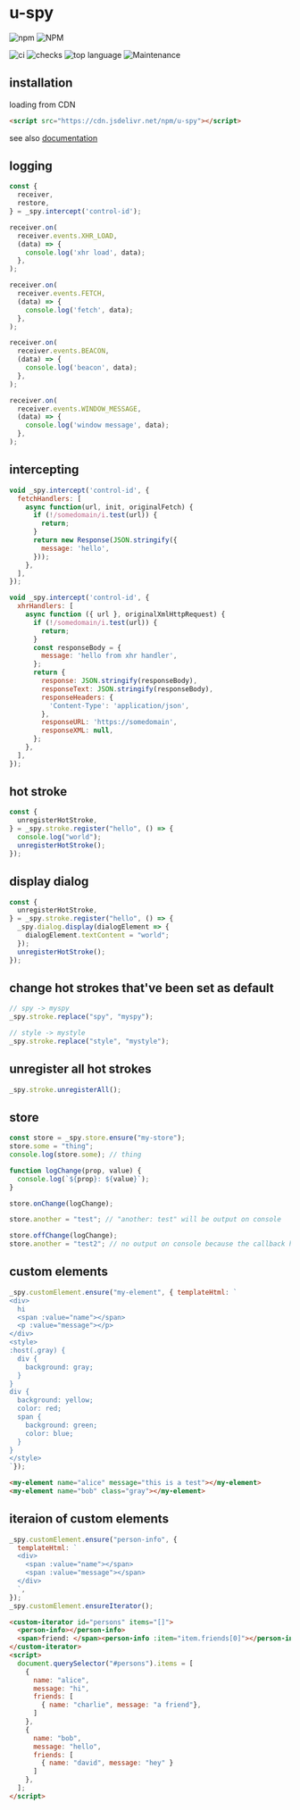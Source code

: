 # u-spy

![npm](https://img.shields.io/npm/v/u-spy?style=for-the-badge&logo=npm)
![NPM](https://img.shields.io/npm/l/u-spy?style=for-the-badge&logo=npm)

![ci](https://img.shields.io/github/actions/workflow/status/tomsdoo/u-spy/ci.yml?style=social&logo=github)
![checks](https://img.shields.io/github/check-runs/tomsdoo/u-spy/main?style=social&logo=github)
![top language](https://img.shields.io/github/languages/top/tomsdoo/u-spy?style=social&logo=typescript)
![Maintenance](https://img.shields.io/maintenance/yes/2025?style=social&logo=github)

## installation

loading from CDN

``` html
<script src="https://cdn.jsdelivr.net/npm/u-spy"></script>
```

see also [documentation](https://tomsdoo.github.io/u-spy/)

## logging

``` js
const {
  receiver,
  restore,
} = _spy.intercept('control-id');

receiver.on(
  receiver.events.XHR_LOAD,
  (data) => {
    console.log('xhr load', data);
  },
);

receiver.on(
  receiver.events.FETCH,
  (data) => {
    console.log('fetch', data);
  },
);

receiver.on(
  receiver.events.BEACON,
  (data) => {
    console.log('beacon', data);
  },
);

receiver.on(
  receiver.events.WINDOW_MESSAGE,
  (data) => {
    console.log('window message', data);
  },
);
```

## intercepting

``` js
void _spy.intercept('control-id', {
  fetchHandlers: [
    async function(url, init, originalFetch) {
      if (!/somedomain/i.test(url)) {
        return;
      }
      return new Response(JSON.stringify({
        message: 'hello',
      }));
    },
  ],
});
```

``` js
void _spy.intercept('control-id', {
  xhrHandlers: [
    async function ({ url }, originalXmlHttpRequest) {
      if (!/somedomain/i.test(url)) {
        return;
      }
      const responseBody = {
        message: 'hello from xhr handler',
      };
      return {
        response: JSON.stringify(responseBody),
        responseText: JSON.stringify(responseBody),
        responseHeaders: {
          'Content-Type': 'application/json',
        },
        responseURL: 'https://somedomain',
        responseXML: null,
      };
    },
  ],
});
```

## hot stroke

``` js
const {
  unregisterHotStroke,
} = _spy.stroke.register("hello", () => {
  console.log("world");
  unregisterHotStroke();
});
```

## display dialog

``` js
const {
  unregisterHotStroke,
} = _spy.stroke.register("hello", () => {
  _spy.dialog.display(dialogElement => {
    dialogElement.textContent = "world";
  });
  unregisterHotStroke();
});
```

## change hot strokes that've been set as default

``` js
// spy -> myspy
_spy.stroke.replace("spy", "myspy");

// style -> mystyle
_spy.stroke.replace("style", "mystyle");
```

## unregister all hot strokes

``` js
_spy.stroke.unregisterAll();
```

## store

``` js
const store = _spy.store.ensure("my-store");
store.some = "thing";
console.log(store.some); // thing

function logChange(prop, value) {
  console.log(`${prop}: ${value}`);
}

store.onChange(logChange);

store.another = "test"; // "another: test" will be output on console

store.offChange(logChange);
store.another = "test2"; // no output on console because the callback had been off
```

## custom elements

``` js
_spy.customElement.ensure("my-element", { templateHtml: `
<div>
  hi
  <span :value="name"></span>
  <p :value="message"></p>
</div>
<style>
:host(.gray) {
  div {
    background: gray;
  }
}
div {
  background: yellow;
  color: red;
  span {
    background: green;
    color: blue;
  }
}
</style>
`});

```
``` html
<my-element name="alice" message="this is a test"></my-element>
<my-element name="bob" class="gray"></my-element>
```

## iteraion of custom elements

``` js
_spy.customElement.ensure("person-info", {
  templateHtml: `
  <div>
    <span :value="name"></span>
    <span :value="message"></span>
  </div>
  `,
});
_spy.customElement.ensureIterator();
```
``` html
<custom-iterator id="persons" items="[]">
  <person-info></person-info>
  <span>friend: </span><person-info :item="item.friends[0]"></person-info>
</custom-iterator>
<script>
  document.querySelector("#persons").items = [
    {
      name: "alice",
      message: "hi",
      friends: [
        { name: "charlie", message: "a friend"},
      ]
    },
    {
      name: "bob",
      message: "hello",
      friends: [
        { name: "david", message: "hey" }
      ]
    },
  ];
</script>
```

